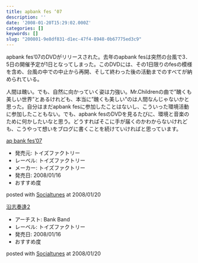 ```yaml
---
title: apbank fes ‘07
description: ''
date: '2008-01-20T15:29:02.000Z'
categories: []
keywords: []
slug: "200801-9e8df831-d1ec-47f4-8948-0b67775ed3c9"
---
```

apbank fes’07のDVDがリリースされた。去年のapbank fesは突然の台風で3．5日の開催予定が1日となってしまった。このDVDには、その1日限りのfesの模様を含め、台風の中での中止から再開、そして終わった後の活動までのすべてが納められている。

人間は醜い。でも、自然に向かっていく姿は力強い。Mr.Childrenの曲で”醜くも美しい世界”とあるけれども、本当に”醜くも美しい”のは人間なんじゃないかと思った。自分はまだapbank fesに参加したことはないし、こういった環境活動に参加したこともない。でも、apbank fesのDVDを見るたびに、環境と音楽のために何かしたいなと思う。どうすればそこに手が届くのかわからないけれども、こうやって想いをブログに書くことを続けていければと思っています。

[ap bank fes’07](http://www.amazon.co.jp/exec/obidos/ASIN/B000YH5WFC/qli-22/ref=nosim "ap bank fes’07")

*   発売元: トイズファクトリー
*   レーベル: トイズファクトリー
*   メーカー: トイズファクトリー
*   発売日: 2008/01/16
*   おすすめ度

posted with [Socialtunes](http://socialtunes.net) at 2008/01/20

[沿志奏逢2](http://www.amazon.co.jp/exec/obidos/ASIN/B000YH5WFM/qli-22/ref=nosim "沿志奏逢2")

*   アーチスト: Bank Band
*   レーベル: トイズファクトリー
*   発売日: 2008/01/16
*   おすすめ度

posted with [Socialtunes](http://socialtunes.net) at 2008/01/20